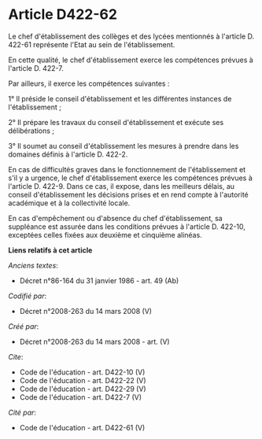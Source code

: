 # Article D422-62

Le chef d'établissement des collèges et des lycées mentionnés à l'article D. 422-61 représente l'Etat au sein de
l'établissement. 

En cette qualité, le chef d'établissement exerce les compétences prévues à l'article D. 422-7. 

Par ailleurs, il exerce les compétences suivantes : 

1° Il préside le conseil d'établissement et les différentes instances de l'établissement ; 

2° Il prépare les travaux du conseil d'établissement et exécute ses délibérations ; 

3° Il soumet au conseil d'établissement les mesures à prendre dans les domaines définis à l'article D. 422-2. 

En cas de difficultés graves dans le fonctionnement de l'établissement et s'il y a urgence, le chef d'établissement exerce
les compétences prévues à l'article D. 422-9. Dans ce cas, il expose, dans les meilleurs délais, au conseil d'établissement
les décisions prises et en rend compte à l'autorité académique et à la collectivité locale. 

En cas d'empêchement ou d'absence du chef d'établissement, sa suppléance est assurée dans les conditions prévues à l'article
D. 422-10, exceptées celles fixées aux deuxième et cinquième alinéas.

**Liens relatifs à cet article**

_Anciens textes_:

  - Décret n°86-164 du 31 janvier 1986 - art. 49 (Ab)

_Codifié par_:

  - Décret n°2008-263 du 14 mars 2008 (V)

_Créé par_:

  - Décret n°2008-263 du 14 mars 2008 - art. (V)

_Cite_:

  - Code de l'éducation - art. D422-10 (V)
  - Code de l'éducation - art. D422-22 (V)
  - Code de l'éducation - art. D422-29 (V)
  - Code de l'éducation - art. D422-7 (V)

_Cité par_:

  - Code de l'éducation - art. D422-61 (V)

